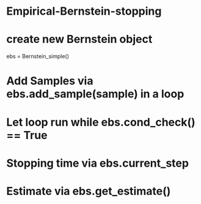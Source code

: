 # Empirical-Bernstein-stopping

# create new Bernstein object
ebs = Bernstein_simple()

# Add Samples via ebs.add_sample(sample) in a loop

# Let loop run while ebs.cond_check() == True
 
# Stopping time via ebs.current_step

# Estimate via ebs.get_estimate()

